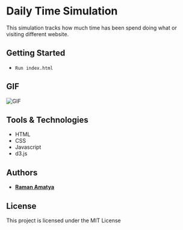 # Daily Time Simulation

This simulation tracks how much time has been spend doing what or visiting different website.

## Getting Started

- ```Run index.html```

## GIF

![GIF](https://user-images.githubusercontent.com/4321549/44768137-0ef68280-ab80-11e8-97ac-4311a2271fc0.gif)

## Tools & Technologies

- HTML
- CSS
- Javascript
- d3.js

## Authors

* **[Raman Amatya](https://github.com/ramanamatya)**

## License

This project is licensed under the MIT License
